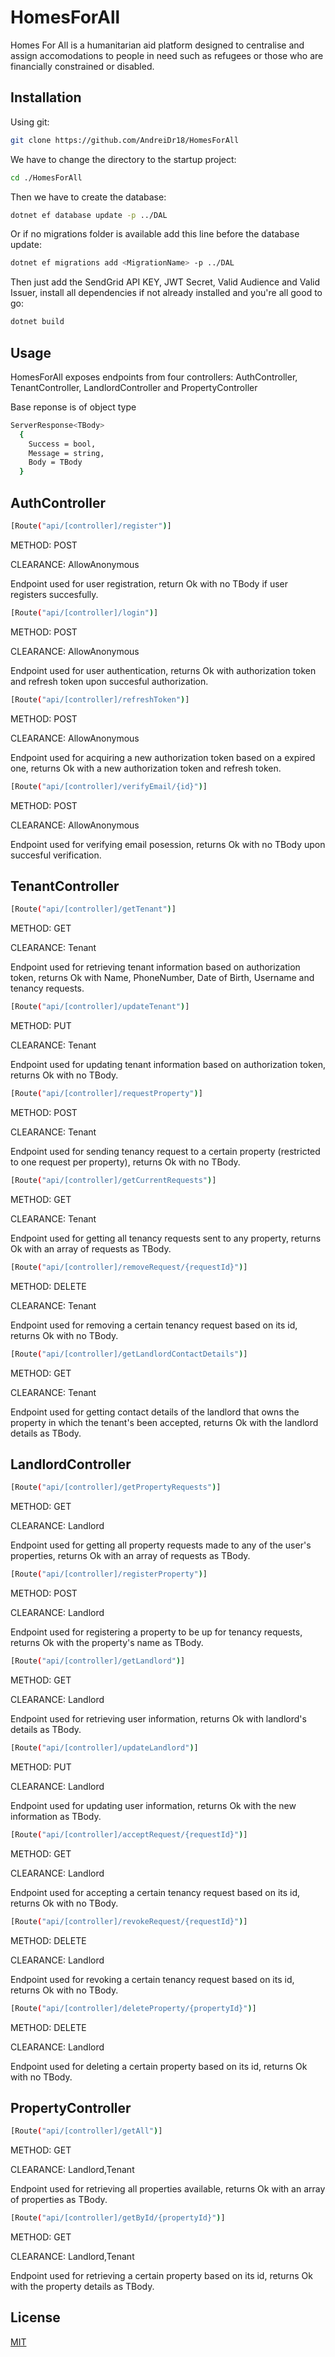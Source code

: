# HomesForAll

Homes For All is a humanitarian aid platform designed to centralise and assign accomodations to people in need such as refugees or those who are financially constrained or disabled. 

## Installation

Using git:

```bash
git clone https://github.com/AndreiDr18/HomesForAll
```

We have to change the directory to the startup project:
```bash
cd ./HomesForAll
```

Then we have to create the database:

```bash
dotnet ef database update -p ../DAL
```

Or if no migrations folder is available add this line before the database update:

```bash
dotnet ef migrations add <MigrationName> -p ../DAL
```

Then just add the SendGrid API KEY, JWT Secret, Valid Audience and Valid Issuer, install all dependencies if not already installed and you're all good to go:

```bash
dotnet build
```

## Usage

HomesForAll exposes endpoints from four controllers: AuthController, TenantController, LandlordController and PropertyController

Base reponse is of object type
```bash
ServerResponse<TBody>
  {
    Success = bool,
    Message = string,
    Body = TBody
  }
```

## AuthController

  ```bash
  [Route("api/[controller]/register")]
  ```
  METHOD: POST

  CLEARANCE: AllowAnonymous

  Endpoint used for user registration, return Ok with no TBody if user registers succesfully.

  ```bash
  [Route("api/[controller]/login")]
  ```
  METHOD: POST

  CLEARANCE: AllowAnonymous

  Endpoint used for user authentication, returns Ok with authorization token and refresh token upon succesful authorization.

  ```bash
  [Route("api/[controller]/refreshToken")]
  ```
  METHOD: POST

  CLEARANCE: AllowAnonymous

  Endpoint used for acquiring a new authorization token based on a expired one, returns Ok with a new authorization token and refresh token. 

  ```bash
  [Route("api/[controller]/verifyEmail/{id}")]
  ```
  METHOD: POST

  CLEARANCE: AllowAnonymous

  Endpoint used for verifying email posession, returns Ok with no TBody upon succesful verification.

## TenantController


  ```bash
  [Route("api/[controller]/getTenant")]
  ```

  METHOD: GET

  CLEARANCE: Tenant

  Endpoint used for retrieving tenant information based on authorization token, returns Ok with Name, PhoneNumber, Date of Birth, Username and tenancy requests.


  ```bash
  [Route("api/[controller]/updateTenant")]
  ```

  METHOD: PUT

  CLEARANCE: Tenant

  Endpoint used for updating tenant information based on authorization token, returns Ok with no TBody.

  ```bash
  [Route("api/[controller]/requestProperty")]
  ```

  METHOD: POST

  CLEARANCE: Tenant

  Endpoint used for sending tenancy request to a certain property (restricted to one request per property), returns Ok with no TBody.

  ```bash
  [Route("api/[controller]/getCurrentRequests")]
  ```

  METHOD: GET

  CLEARANCE: Tenant

  Endpoint used for getting all tenancy requests sent to any property, returns Ok with an array of requests as TBody.

  ```bash
  [Route("api/[controller]/removeRequest/{requestId}")]
  ```

  METHOD: DELETE

  CLEARANCE: Tenant

  Endpoint used for removing a certain tenancy request based on its id, returns Ok with no TBody.
  
  ```bash
  [Route("api/[controller]/getLandlordContactDetails")]
  ```

  METHOD: GET

  CLEARANCE: Tenant

  Endpoint used for getting contact details of the landlord that owns the property in which the tenant's been accepted, returns Ok with the landlord details as TBody.
  
## LandlordController
  
  
  ```bash
  [Route("api/[controller]/getPropertyRequests")]
  ```

  METHOD: GET

  CLEARANCE: Landlord

  Endpoint used for getting all property requests made to any of the user's properties, returns Ok with an array of requests as TBody.
  
  
  ```bash
  [Route("api/[controller]/registerProperty")]
  ```

  METHOD: POST

  CLEARANCE: Landlord

  Endpoint used for registering a property to be up for tenancy requests, returns Ok with the property's name as TBody.
  
  
  ```bash
  [Route("api/[controller]/getLandlord")]
  ```

  METHOD: GET

  CLEARANCE: Landlord

  Endpoint used for retrieving user information, returns Ok with landlord's details as TBody.
  
  
  ```bash
  [Route("api/[controller]/updateLandlord")]
  ```

  METHOD: PUT

  CLEARANCE: Landlord

  Endpoint used for updating user information, returns Ok with the new information as TBody.
  
  ```bash
  [Route("api/[controller]/acceptRequest/{requestId}")]
  ```

  METHOD: GET

  CLEARANCE: Landlord

  Endpoint used for accepting a certain tenancy request based on its id, returns Ok with no TBody.
  
  ```bash
  [Route("api/[controller]/revokeRequest/{requestId}")]
  ```

  METHOD: DELETE

  CLEARANCE: Landlord

  Endpoint used for revoking a certain tenancy request based on its id, returns Ok with no TBody.
  
  ```bash
  [Route("api/[controller]/deleteProperty/{propertyId}")]
  ```

  METHOD: DELETE

  CLEARANCE: Landlord

  Endpoint used for deleting a certain property based on its id, returns Ok with no TBody.
  
## PropertyController
  
  
  ```bash
  [Route("api/[controller]/getAll")]
  ```

  METHOD: GET

  CLEARANCE: Landlord,Tenant

  Endpoint used for retrieving all properties available, returns Ok with an array of properties as TBody.
  
  ```bash
  [Route("api/[controller]/getById/{propertyId}")]
  ```

  METHOD: GET

  CLEARANCE: Landlord,Tenant

  Endpoint used for retrieving a certain property based on its id, returns Ok with the property details as TBody.

## License
[MIT](https://choosealicense.com/licenses/mit/)
